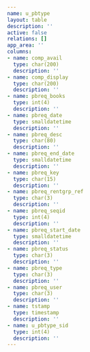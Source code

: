 ```yaml
---
name: u_pbtype
layout: table
description: ''
active: false
relations: []
app_area: ''
columns:
- name: comp_avail
  type: char(200)
  description: ''
- name: comp_display
  type: char(200)
  description: ''
- name: pbreq_books
  type: int(4)
  description: ''
- name: pbreq_date
  type: smalldatetime
  description: ''
- name: pbreq_desc
  type: char(80)
  description: ''
- name: pbreq_end_date
  type: smalldatetime
  description: ''
- name: pbreq_key
  type: char(15)
  description: ''
- name: pbreq_rentgrp_ref
  type: char(3)
  description: ''
- name: pbreq_seqid
  type: int(4)
  description: ''
- name: pbreq_start_date
  type: smalldatetime
  description: ''
- name: pbreq_status
  type: char(3)
  description: ''
- name: pbreq_type
  type: char(3)
  description: ''
- name: pbreq_user
  type: char(3)
  description: ''
- name: tstamp
  type: timestamp
  description: ''
- name: u_pbtype_sid
  type: int(4)
  description: ''
---
```


